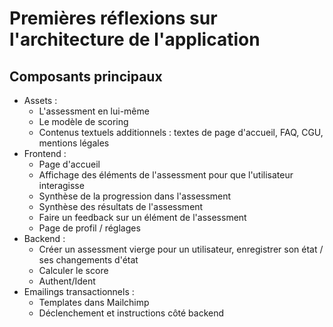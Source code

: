# Premières réflexions sur l'architecture de l'application

## Composants principaux

- Assets :
  - L'assessment en lui-même
  - Le modèle de scoring
  - Contenus textuels additionnels : textes de page d'accueil, FAQ, CGU, mentions légales
- Frontend :
  - Page d'accueil
  - Affichage des éléments de l'assessment pour que l'utilisateur interagisse
  - Synthèse de la progression dans l'assessment
  - Synthèse des résultats de l'assessment
  - Faire un feedback sur un élément de l'assessment
  - Page de profil / réglages
- Backend :
  - Créer un assessment vierge pour un utilisateur, enregistrer son état / ses changements d'état
  - Calculer le score
  - Authent/Ident
- Emailings transactionnels :
  - Templates dans Mailchimp
  - Déclenchement et instructions côté backend
